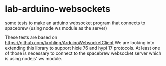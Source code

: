 lab-arduino-websockets
======================

some tests to make an arduino websocket program that connects to spacebrew (using node ws module as the server)

These tests are based on https://github.com/krohling/ArduinoWebsocketClient
We are looking into extending this library to support hixie 76 and hypi 17 protocols. At least one of those is necessary to connect to the spacebrew websocket server which is using nodejs' ws module.
